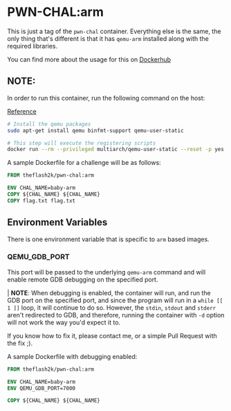 # PWN-CHAL:arm

This is just a tag of the `pwn-chal` container. Everything else is the same, the only thing that's different is that it has `qemu-arm` installed along with the required libraries.

You can find more about the usage for this on [Dockerhub](https://hub.docker.com/repository/docker/theflash2k/pwn-chal/)

## NOTE:

In order to run this container, run the following command on the host:

[Reference](https://devopstales.github.io/linux/running_and_building_multi_arch_containers/)

```bash
# Install the qemu packages
sudo apt-get install qemu binfmt-support qemu-user-static

# This step will execute the registering scripts
docker run --rm --privileged multiarch/qemu-user-static --reset -p yes
```

A sample Dockerfile for a challenge will be as follows:

```dockerfile
FROM theflash2k/pwn-chal:arm

ENV CHAL_NAME=baby-arm
COPY ${CHAL_NAME} ${CHAL_NAME}
COPY flag.txt flag.txt
```

## Environment Variables

There is one environment variable that is specific to `arm` based images.

### QEMU_GDB_PORT

This port will be passed to the underlying `qemu-arm` command and will enable remote GDB debugging on the specified port.

| **NOTE**: When debugging is enabled, the container will run, and run the GDB port on the specified port, and since the program will run in a `while [[ 1 ]]` loop, it will continue to do so. However, the `stdin`, `stdout` and `stderr` aren't redirected to GDB, and therefore, running the container with `-d` option will not work the way you'd expect it to.

If you know how to fix it, please contact me, or a simple Pull Request with the fix ;).

A sample Dockerfile with debugging enabled:

```dockerfile
FROM theflash2k/pwn-chal:arm

ENV CHAL_NAME=baby-arm
ENV QEMU_GDB_PORT=7000

COPY ${CHAL_NAME} ${CHAL_NAME}
```

